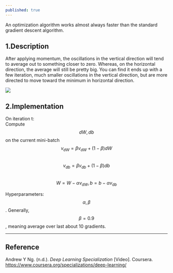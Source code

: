 ```yaml
---
published: true
---
```

An optimization algorithm works almost always faster than the standard gradient descent algorithm.

## 1.Description
After applying momentum, the oscillations in the vertical direction will tend to average out to something closer to zero. Whereas, on the horizontal direction, the average will still be pretty big. You can find it ends up with a few iteration, much smaller oscillations in the vertical direction, but are more directed to move toward the minimum in horizontal direction.

![]({{site.baseurl}}/images/momentum_1.PNG)

## 2.Implementation
On iteration t:  
  Compute $$dW, db$$ on the current mini-batch  
  $$v_{dW}=\beta v_{dW} + (1-\beta)dW$$  
  $$v_{db}=\beta v_{db} + (1-\beta)db$$  
  $$W = W - \alpha v_{dW}, b = b - \alpha v_{db}$$  
  
Hyperparameters:$$\alpha, \beta$$. Generally, $$\beta=0.9$$, meaning average over last about 10 gradients.

----
## Reference
Andrew Y Ng. (n.d.). _Deep Learning Specialization_ [Video]. Coursera.  
<https://www.coursera.org/specializations/deep-learning/>
